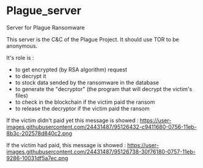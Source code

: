 # Plague_server
Server for Plague Ransomware

This server is the C&C of the Plague Project.
It should use TOR to be anonymous.

It's role is :
- to get encrypted (by RSA algorithm) request
- to decrypt it
- to stock data sended by the ransomware in the database
- to generate the "decryptor" (the program that will decrypt the victim's files)
- to check in the blockchain if the victim paid the ransom
- to release the decryptor if the victim paid the ransom

If the victim didn't paid yet this message is showed :
https://user-images.githubusercontent.com/24431487/95126432-c9411680-0756-11eb-8b3c-202578d840c2.png

If the victim had paid, this message is showed :
https://user-images.githubusercontent.com/24431487/95126738-30f76180-0757-11eb-9286-10031df5a7ec.png
